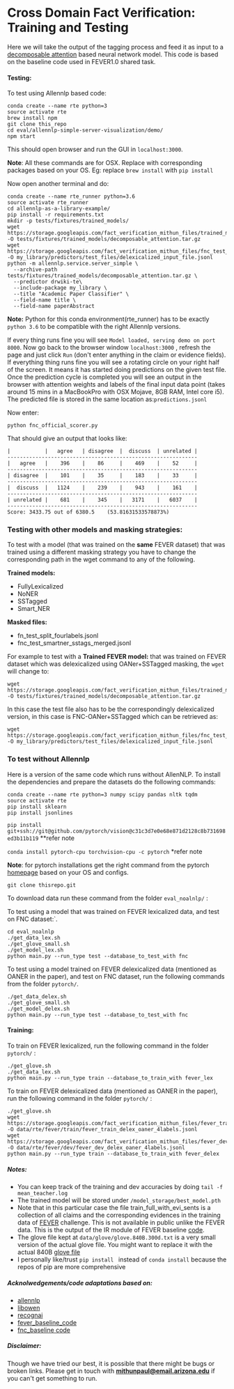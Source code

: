 
# Cross Domain Fact Verification: Training and Testing

Here we will take the output of the tagging process and feed it as input to a [decomposable attention](https://arxiv.org/pdf/1606.01933.pdf) based neural network model.
This code is based on the baseline code used in FEVER1.0
shared task.

 

#### Testing:

To test using Allennlp based code:

```
conda create --name rte python=3 
source activate rte
brew install npm
git clone this_repo
cd eval/allennlp-simple-server-visualization/demo/
npm start
``` 
This should open browser and run the GUI in `localhost:3000`.

**Note**: All these commands are for OSX.
 Replace with corresponding packages based on your OS. Eg: replace `brew install` with `pip install`

Now open another terminal and do:
```
conda create --name rte_runner python=3.6
source activate rte_runner
cd allennlp-as-a-library-example/
pip install -r requirements.txt
mkdir -p tests/fixtures/trained_models/
wget https://storage.googleapis.com/fact_verification_mithun_files/trained_models/FeverModels/Smart_NER/decomposable_attention.tar.gz -O tests/fixtures/trained_models/decomposable_attention.tar.gz
wget https://storage.googleapis.com/fact_verification_mithun_files/fnc_test_delex_oaner_4labels.jsonl -O my_library/predictors/test_files/delexicalized_input_file.jsonl
python -m allennlp.service.server_simple \
  --archive-path tests/fixtures/trained_models/decomposable_attention.tar.gz \
  --predictor drwiki-te\
  --include-package my_library \
  --title "Academic Paper Classifier" \
  --field-name title \
  --field-name paperAbstract
```

**Note:** Python for this conda environment(rte_runner) has to be exactly `python 3.6` to be compatible with the right Allennlp versions.

If every thing runs fine you will see `Model loaded, serving demo on port 8000`. Now go back to the browser window
`localhost:3000` , refresh the page and just click `Run` (don't enter anything in the claim or evidence fields). 
If everything thing runs fine you will see a rotating circle on your right half of the screen. It means
it has started doing predictions on the 
given test file. Once the prediction cycle is completed you will see an output in the browser with attention weights and labels of the final
input data point (takes around 15 mins in a MacBookPro with OSX Mojave, 8GB RAM, Intel core i5). The predicted file is 
stored in the same location as:`predictions.jsonl`

Now enter:

```
python fnc_official_scorer.py 
```

That should give an output that looks like:

```-------------------------------------------------------------
|           |   agree   | disagree  |  discuss  | unrelated |
-------------------------------------------------------------
|   agree   |    396    |    86     |    469    |    52     |
-------------------------------------------------------------
| disagree  |    101    |    35     |    183    |    33     |
-------------------------------------------------------------
|  discuss  |   1124    |    239    |    943    |    161    |
-------------------------------------------------------------
| unrelated |    681    |    345    |   3171    |   6037    |
-------------------------------------------------------------
Score: 3433.75 out of 6380.5	(53.81631533578873%)
```
### Testing with other models and masking strategies:
To test with a  model (that was trained on the **same** FEVER dataset) that was trained using a different masking strategy 
you have to change the corresponding  path in the wget command to any of the following.

**Trained  models:**
- FullyLexicalized
- NoNER
- SSTagged
- Smart_NER

**Masked files:**
- fn_test_split_fourlabels.jsonl
- fnc_test_smartner_sstags_merged.jsonl

For example to test with a **Trained FEVER model:** that was trained on FEVER dataset which was delexicalized
 using OANer+SSTagged masking, the `wget` will change to:

```
wget https://storage.googleapis.com/fact_verification_mithun_files/trained_models/FeverModels/SSTagged/decomposable_attention.tar.gz -O tests/fixtures/trained_models/decomposable_attention.tar.gz
```
In this case the test file also has to be the correspondingly delexicalized version, in this case is FNC-OANer+SSTagged
which can be retrieved as:
```
wget https://storage.googleapis.com/fact_verification_mithun_files/fnc_test_smartner_sstags_merged.jsonl -O my_library/predictors/test_files/delexicalized_input_file.jsonl
```


### To test without Allennlp
 
Here is a version of the same code which runs without AllenNLP. To install the dependencies and prepare the datasets 
do the following commands:

```
conda create --name rte python=3 numpy scipy pandas nltk tqdm
source activate rte
pip install sklearn
pip install jsonlines
```
`pip install git+ssh://git@github.com/pytorch/vision@c31c3d7e0e68e871d2128c8b731698ed3b11b119` **refer note

`conda install pytorch-cpu torchvision-cpu -c pytorch` *refer note

**Note**: for pytorch installations get the right command from the pytorch [homepage](https://pytorch.org/) based on your OS and configs.
```
git clone thisrepo.git
```

To download data run these command from the folder `eval_noalnlp/` :




To test using a model that was trained on FEVER lexicalized data, and test on FNC dataset:`. 

```
cd eval_noalnlp
./get_data_lex.sh
./get_glove_small.sh
./get_model_lex.sh
python main.py --run_type test --database_to_test_with fnc 
```

To test using a model trained on FEVER delexicalized data (mentioned as OANER in the paper), and test on FNC dataset, run the following commands from the folder `pytorch/`. 
```
./get_data_delex.sh
./get_glove_small.sh
./get_model_delex.sh
python main.py --run_type test --database_to_test_with fnc 
```


#### Training:

To train on FEVER lexicalized, run the following command in the folder `pytorch/` :

``` 
./get_glove.sh
./get_data_lex.sh
python main.py --run_type train --database_to_train_with fever_lex

```


To train on FEVER delexicalized data (mentioned as OANER in the paper), run the following command in the folder `pytorch/` :

``` 
./get_glove.sh
wget https://storage.googleapis.com/fact_verification_mithun_files/fever_train_delex_oaner_4labels.jsonl  -O data/rte/fever/train/fever_train_delex_oaner_4labels.jsonl
wget https://storage.googleapis.com/fact_verification_mithun_files/fever_dev_delex_oaner_split_4labels.jsonl  -O data/rte/fever/dev/fever_dev_delex_oaner_4labels.jsonl
python main.py --run_type train --database_to_train_with fever_delex

```

##### Notes:
- You can keep track of the training and dev accuracies by doing `tail -f mean_teacher.log` 
- The trained model will be stored under `/model_storage/best_model.pth ` 
- Note that in this particular case the file train_full_with_evi_sents is a collection of all claims and the corresponding
 evidences in the training data of [FEVER](http://fever.ai/) challenge. This is not available in public unlike the FEVER data. 
 This is the output of the IR module of FEVER baseline [code](http://fever.ai/task.html).
- The glove file kept at `data/glove/glove.840B.300d.txt` is a very small version of the actual glove file. You might want to replace it with the actual 840B [glove file](https://nlp.stanford.edu/projects/glove/)
- I personally like/trust `pip install ` instead of `conda install`  because the repos of pip are more comprehensive

 

##### Acknolwedgements/code adaptations based on:
- [allennlp](https://github.com/allenai/allennlp)
- [libowen](https://github.com/libowen2121/SNLI-decomposable-attention)
- [recognai](https://github.com/recognai/get_started_with_deep_learning_for_text_with_allennlp)
- [fever_baseline_code](https://github.com/sheffieldnlp/fever-naacl-2018)
- [fnc_baseline code](https://github.com/FakeNewsChallenge/fnc-1)

##### Disclaimer: 
Though we have tried our best, it is possible that there might be bugs or broken links. Please get in touch with **mithunpaul@email.arizona.edu** if you can't get something to run.
